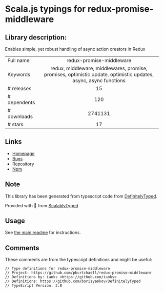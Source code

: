 
# Scala.js typings for redux-promise-middleware


## Library description:
Enables simple, yet robust handling of async action creators in Redux

|                    |                 |
| ------------------ | :-------------: |
| Full name          | redux-promise-middleware |
| Keywords           | redux, middleware, middlewares, promise, promises, optimistic update, optimistic updates, async, async functions |
| # releases         | 15 |
| # dependents       | 120 |
| # downloads        | 2741131 |
| # stars            | 17 |

## Links
- [Homepage](https://github.com/pburtchaell/redux-promise-middleware)
- [Bugs](https://github.com/pburtchaell/redux-promise-middleware/issues)
- [Repository](https://github.com/pburtchaell/redux-promise-middleware)
- [Npm](https://www.npmjs.com/package/redux-promise-middleware)
    


## Note
This library has been generated from typescript code from [DefinitelyTyped](https://definitelytyped.org).

Provided with :purple_heart: from [ScalablyTyped](https://github.com/oyvindberg/ScalablyTyped)

## Usage
See [the main readme](../../readme.md) for instructions.

## Comments

These comments are from the typescript definitions and might be useful:
```
// Type definitions for redux-promise-middleware
// Project: https://github.com/pburtchaell/redux-promise-middleware
// Definitions by: ianks <https://github.com/ianks>
// Definitions: https://github.com/borisyankov/DefinitelyTyped
// TypeScript Version: 2.8

```

